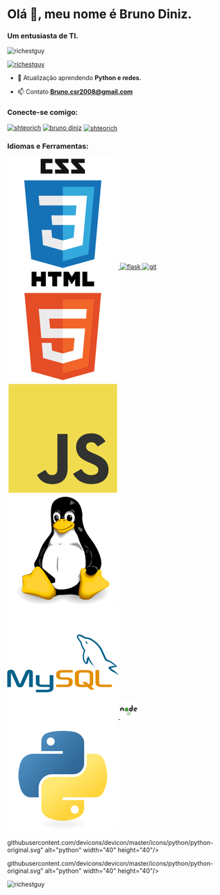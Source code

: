 <h1 alin="centro">Olá 👋, meu nome é Bruno Diniz.</h1>
<h3 alinhar="centro">Um entusiasta de TI.</h3>

<p alinhar="esquerda"> <img src="https://komarev.com/ghpvc/?username=richestguy&label=Profile%20views&color=0e75b6&style=flat" alt="richestguy" /> </p>

<p alinhar="esquerda"> <a href="https://github.com/ryo-ma/github-profile-trophy"><img src="https://github-profile-trophy.vercel.app/?username=richestguy" alt="richestguy" /></a> </p>

- 🌱 Atualização aprendendo **Python e redes.**

- 📫 Contato **Bruno.csr2008@gmail.com**

<h3 alinhar="esquerda">Conecte-se comigo:</h3>
<p alinhar="esquerda">
<a href="https://twitter.com/shteorich" alvo="em branco"><img alinhar="centro" src="https://raw.githubusercontent.com/rahuldkjain/github-profile-readme-generator/master/src/images/icons/Social/twitter.svg" alt="shteorich" altura="30" largura="40"/></a>
<a href="https://linkedin.com/in/bruno diniz" alvo="em branco"><img alinhar="centro" src="https://raw.githubusercontent.com/rahuldkjain/github-profile-readme-generator/master/src/images/icons/Social/linked-in-alt.svg" alt="bruno diniz" altura="30" largura="40"/></a>
<a href="https://instagram.com/shteorich" target="blank"><img align="center" src="https://raw.githubusercontent.com/rahuldkjain/github-profile-readme-generator/master/src/images/icons/Social/instagram.svg" alt="shteorich" height="30" width="40"/></a>
</p>

<h3 alinhar="esquerda">Idiomas e Ferramentas:</h3>
<p alinhar="esquerda"> <a href="https://www.w3schools.com/css/" target="_blank" rel="noreferrer"> <img src="https://raw.githubusercontent.com/devicons/devicon/master/icons/css3/css3-original-wordmark.svg" alt="css3" largura="40" altura="40"/> </a> <a href="https://flask.palletsprojects.com/" target="_blank" rel="noreferrer"> <img src="https://www.vectorlogo.zone/logos/pocoo_flask/pocoo_flask-icon.svg" alt="flask" largura="40" altura="40"/> </a> <a href="https://git-scm.com/" target="_blank" rel="noreferrer"> <img src="https://www.vectorlogo.zone/logos/git-scm/git-scm-icon.svg" alt="git" width="40" height="40"/> </a> <a href="https://www.w3.org/html/" target="_blank" rel="noreferrer"> <img src="https://raw.githubusercontent.com/devicons/devicon/master/icons/html5/html5-original-wordmark.svg" alt="html5" largura="40" altura="40"/> </a> <a href="https://developer.mozilla.org/en-US/docs/Web/JavaScript" target="_blank" rel="noreferrer"> <img src="https://raw.githubusercontent.com/devicons/devicon/master/icons/javascript/javascript-original.svg" alt="javascript" largura="40" altura="40"/> </a> <a href="https://www.linux.org/" target="_blank" rel="noreferrer"> <img src="https://raw.githubusercontent.com/devicons/devicon/master/icons/linux/linux-original.svg" alt="linux" largura="40" altura="40"/> </a> <a href="https://www.mysql.com/" target="_blank" rel="noreferrer"> <img src="https://raw.githubusercontent.com/devicons/devicon/master/icons/mysql/mysql-original-wordmark.svg" alt="mysql" largura="40" altura="40"/> </a> <a href="https://nodejs.org" target="_blank" rel="noreferrer"> <img src="https://raw.githubusercontent.com/devicons/devicon/master/icons/nodejs/nodejs-original-wordmark.svg" alt="nodejs" width="40" height="40"/> </a> <a href="https://www.python.org" target="_blank" rel="noreferrer"> <img src="https://raw.githubusercontent.com/devicons/devicon/master/icons/python/python-original.svg" alt="python" largura="40" altura="40"/> </a> </p>githubusercontent.com/devicons/devicon/master/icons/python/python-original.svg" alt="python" width="40" height="40"/> </a> </p>githubusercontent.com/devicons/devicon/master/icons/python/python-original.svg" alt="python" width="40" height="40"/> </a> </p>

<p><img alinhar="centro" src="https://github-readme-stats.vercel.app/api/top-langs?username=richestguy&show_icons=true&locale=en&layout=compact" alt="richestguy" /></p>
